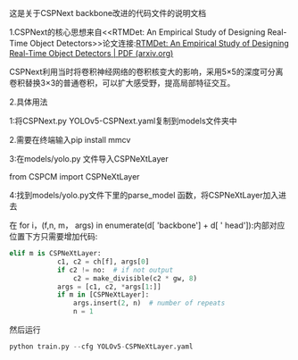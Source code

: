 这是关于CSPNext backbone改进的代码文件的说明文档

1.CSPNext的核心思想来自<<RTMDet: An Empirical Study of Designing Real-Time Object Detectors>>论文连接:[RTMDet: An Empirical Study of Designing Real-Time Object Detectors | PDF (arxiv.org)](https://arxiv.org/pdf/2212.07784v2.pdf)

CSPNext利用当时将卷积神经网络的卷积核变大的影响，采用5×5的深度可分离卷积替换3×3的普通卷积，可以扩大感受野，提高局部特征交互。

2.具体用法

1:将CSPNext.py YOLOv5-CSPNext.yaml复制到models文件夹中

2.需要在终端输入pip install mmcv

3:在models/yolo.py 文件导入CSPNeXtLayer

from CSPCM import  CSPNeXtLayer

4:找到models/yolo.py文件下里的parse_model 函数，将CSPNeXtLayer加入进去

在 for i，(f,n, m， args) in enumerate(d[ 'backbone'] + d[ ' head']):内部对应位置下方只需要增加代码:

```python
elif m is CSPNeXtLayer:
            c1, c2 = ch[f], args[0]
            if c2 != no:  # if not output
                c2 = make_divisible(c2 * gw, 8)
            args = [c1, c2, *args[1:]]
            if m in [CSPNeXtLayer]:
                args.insert(2, n)  # number of repeats
                n = 1
```

然后运行

```python
python train.py --cfg YOLOv5-CSPNeXtLayer.yaml
```

